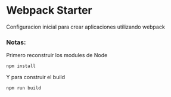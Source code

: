 # Webpack Starter

Configuracion inicial para crear aplicaciones utilizando webpack

### Notas: 
Primero reconstruir los modules de Node
```
npm install
```

Y para construir el build
```
npm run build
````